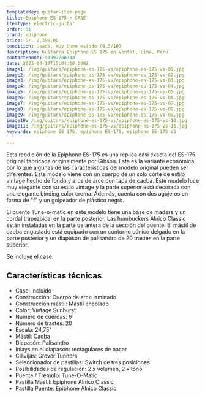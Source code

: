 ```yaml
---
templateKey: guitar-item-page
title: Epiphone ES-175 + CASE
itemtype: electric-guitar
order: 51
brand: epiphone
price: S/. 2,390.00
condition: Usada, muy buen estado (9.3/10)
description: Guitarra Epiphone ES 175 en Venta!, Lima, Peru
contactPhone: 51992780348
date: 2023-04-17T15:04:10.000Z
image1: /img/guitars/epiphone-es-175-vs/epiphone-es-175-vs-01.jpg
image2: /img/guitars/epiphone-es-175-vs/epiphone-es-175-vs-02.jpg
image3: /img/guitars/epiphone-es-175-vs/epiphone-es-175-vs-03.jpg
image4: /img/guitars/epiphone-es-175-vs/epiphone-es-175-vs-04.jpg
image5: /img/guitars/epiphone-es-175-vs/epiphone-es-175-vs-05.jpg
image6: /img/guitars/epiphone-es-175-vs/epiphone-es-175-vs-06.jpg
image7: /img/guitars/epiphone-es-175-vs/epiphone-es-175-vs-07.jpg
image8: /img/guitars/epiphone-es-175-vs/epiphone-es-175-vs-08.jpg
image9: /img/guitars/epiphone-es-175-vs/epiphone-es-175-vs-09.jpg
image10: /img/guitars/epiphone-es-175-vs/epiphone-es-175-vs-10.jpg
image11: /img/guitars/epiphone-es-175-vs/epiphone-es-175-vs-11.jpg
keywords: epiphone ES 175, epiphone ES-175, epiphone ES-175 VS

---
```

Esta reedición de la Epiphone ES-175 es una réplica casi exacta del ES-175 original fabricada originalmente por Gibson. Esta es la variante económica, por lo que algunas de las características del modelo original pueden ser diferentes. Este modelo viene con un cuerpo de un solo corte de estilo vintage hecho de fondo y aros de arce con tapa de caoba. Este modelo luce muy elegante con su estilo vintage y la parte superior está decorada con una elegante binding color crema. Además, cuenta con dos agujeros en forma de "f" y un golpeador de plástico negro.

El puente Tune-o-matic en este modelo tiene una base de madera y un cordal trapezoidal en la parte posterior. Las humbuckers Alnico Classic están instaladas en la parte delantera de la sección del puente. El mástil de caoba engastado está equipado con un contorno cónico delgado en la parte posterior y un diapasón de palisandro de 20 trastes en la parte superior.

Se incluye el case.

## Características técnicas

* Case: Incluido
* Construcción: Cuerpo de arce laminado
* Construcción mástil: Mástil encolado
* Color: Vintage Sunburst
* Número de cuerdas: 6
* Número de trastes: 20
* Escala: 24,75"
* Mástil: Caoba
* Diapasón: Palisandro
* Inlays en el diapasón: rectagulares de nacar
* Clavijas: Grover Tunners
* Seleccionador de pastillas: Switch de tres posiciones
* Posibilidades de regulación: 2 x volumen, 2 x tono
* Puente / Trémolo: Tune-O-Matic
* Pastilla Mastil: Epiphone Alnico Classic
* Pastilla Puente: Epiphone Alnico Classic